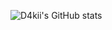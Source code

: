 ![D4kii's GitHub stats](https://github-readme-stats.vercel.app/api?username=D4kii&show_icons=true&theme=dark)

